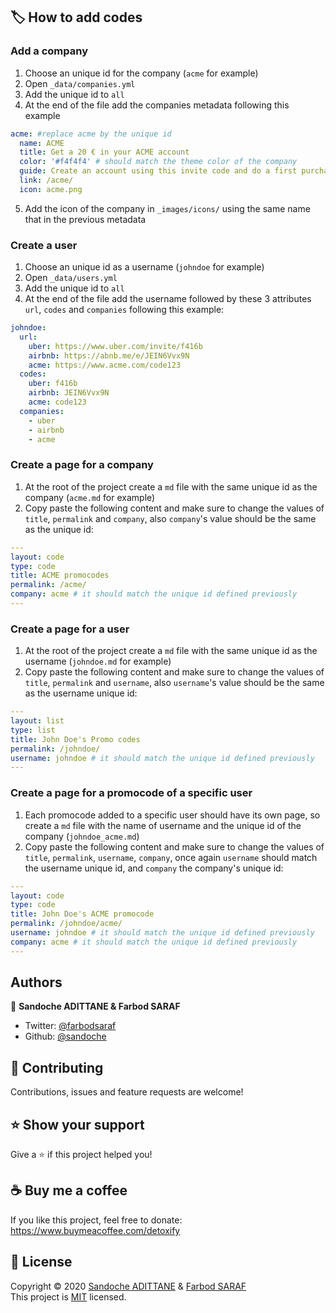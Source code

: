 ## 🏷️ How to add codes

### Add a company
1. Choose an unique id for the company (`acme` for example)
2. Open `_data/companies.yml`
3. Add the unique id to `all`
4. At the end of the file add the companies metadata following this example
```yaml
acme: #replace acme by the unique id
  name: ACME
  title: Get a 20 € in your ACME account
  color: '#f4f4f4' # should match the theme color of the company
  guide: Create an account using this invite code and do a first purchase
  link: /acme/
  icon: acme.png
```
5. Add the icon of the company in `_images/icons/` using the same name that in the previous metadata

### Create a user
1. Choose an unique id as a username (`johndoe` for example)
2. Open `_data/users.yml`
3. Add the unique id to `all`
4. At the end of the file add the username followed by these 3 attributes `url`, `codes` and `companies` following this example:
```yaml
johndoe:
  url:
    uber: https://www.uber.com/invite/f416b
    airbnb: https://abnb.me/e/JEIN6Vvx9N
    acme: https://www.acme.com/code123
  codes:
    uber: f416b
    airbnb: JEIN6Vvx9N
    acme: code123
  companies:
    - uber
    - airbnb
    - acme
```

### Create a page for a company
1. At the root of the project create a `md` file with the same unique id as the company (`acme.md` for example)
2. Copy paste the following content and make sure to change the values of `title`, `permalink` and `company`, also `company`'s value should be the same as the unique id:
```yaml
---
layout: code
type: code
title: ACME promocodes
permalink: /acme/
company: acme # it should match the unique id defined previously
---
```

### Create a page for a user
1. At the root of the project create a `md` file with the same unique id as the username (`johndoe.md` for example)
2. Copy paste the following content and make sure to change the values of `title`, `permalink` and `username`, also `username`'s value should be the same as the username unique id:
```yaml
---
layout: list
type: list
title: John Doe's Promo codes
permalink: /johndoe/
username: johndoe # it should match the unique id defined previously
---
```

### Create a page for a promocode of a specific user
1. Each promocode added to a specific user should have its own page, so create a `md` file with the name of username and the unique id of the company (`johndoe_acme.md`)
2. Copy paste the following content and make sure to change the values of `title`, `permalink`, `username`, `company`, once again `username` should match the username unique id, and `company` the company's unique id:
```yaml
---
layout: code
type: code
title: John Doe's ACME promocode
permalink: /johndoe/acme/
username: johndoe # it should match the unique id defined previously
company: acme # it should match the unique id defined previously
---
```

## Authors

👤 **Sandoche ADITTANE & Farbod SARAF**

* Twitter: [@farbodsaraf](https://twitter.com/farbodsaraf)
* Github: [@sandoche](https://github.com/sandoche)

## 🤝 Contributing

Contributions, issues and feature requests are welcome!

## ⭐️ Show your support

Give a ⭐️ if this project helped you!

## ☕️ Buy me a coffee 

If you like this project, feel free to donate: https://www.buymeacoffee.com/detoxify

## 📝 License

Copyright © 2020 [Sandoche ADITTANE](https://www.sandoche.com) & [Farbod SARAF](https://farbodsaraf.com/)<br />
This project is [MIT](/LICENSE) licensed.
